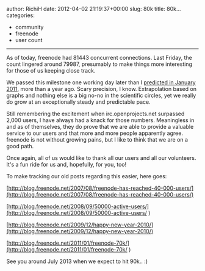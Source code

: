 author: RichiH
date: 2012-04-02 21:19:37+00:00
slug: 80k
title: 80k...
categories:
- community
- freenode
- user count
---
As of today, freenode had 81443 concurrent connections. Last Friday, the count lingered around 79987, presumably to make things more interesting for those of us keeping close track.

We passed this milestone one working day later than I [predicted in January 2011](http://blog.freenode.net/2011/01/freenode-70k/ ), more than a year ago. Scary precision, I know. Extrapolation based on graphs and nothing else is a big no-no in the scientific circles, yet we really do grow at an exceptionally steady and predictable pace.

Still remembering the excitement when irc.openprojects.net surpassed 2,000 users, I have always had a knack for those numbers. Meaningless in and as of themselves, they do prove that we are able to provide a valuable service to our users and that more and more people apparently agree. freenode is not without growing pains, but I like to think that we are on a good path.

Once again, all of us would like to thank all our users and all our volunteers. It's a fun ride for us and, hopefully, for you, too!

To make tracking our old posts regarding this easier, here goes:

[http://blog.freenode.net/2007/08/freenode-has-reached-40-000-users/](http://blog.freenode.net/2007/08/freenode-has-reached-40-000-users/)

[http://blog.freenode.net/2008/09/50000-active-users/](http://blog.freenode.net/2008/09/50000-active-users/ )

[http://blog.freenode.net/2009/12/happy-new-year-2010/](http://blog.freenode.net/2009/12/happy-new-year-2010/)

[http://blog.freenode.net/2011/01/freenode-70k/](http://blog.freenode.net/2011/01/freenode-70k/ )


See you around July 2013 when we expect to hit 90k.. :)
